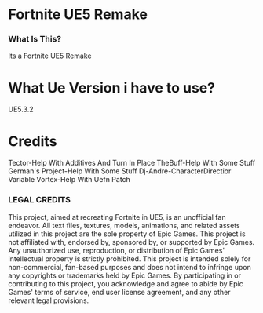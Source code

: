 # Fortnite UE5 Remake
 
### What Is This?
Its a Fortnite UE5 Remake

# What Ue Version i have to use?
UE5.3.2


# Credits
Tector-Help With Additives And Turn In Place
TheBuff-Help With Some Stuff
German's Project-Help With Some Stuff
Dj-Andre-CharacterDirectior Variable
Vortex-Help With Uefn Patch



### LEGAL CREDITS 
This project, aimed at recreating Fortnite in UE5, is an unofficial fan endeavor. All text files, textures, models, animations, and related assets utilized in this project are the sole property of Epic Games. This project is not affiliated with, endorsed by, sponsored by, or supported by Epic Games. Any unauthorized use, reproduction, or distribution of Epic Games' intellectual property is strictly prohibited. This project is intended solely for non-commercial, fan-based purposes and does not intend to infringe upon any copyrights or trademarks held by Epic Games. By participating in or contributing to this project, you acknowledge and agree to abide by Epic Games' terms of service, end user license agreement, and any other relevant legal provisions.
